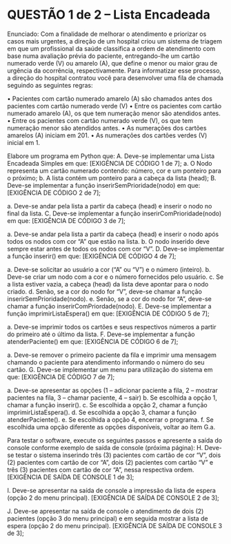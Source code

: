 # QUESTÃO 1 de 2 – Lista Encadeada

Enunciado: Com a finalidade de melhorar o atendimento e priorizar os casos mais urgentes, a direção de um hospital criou um sistema de triagem em que um profissional da saúde classifica a ordem de atendimento com base numa avaliação prévia do paciente, entregando-lhe um cartão numerado verde (V) ou amarelo (A), que define o menor ou maior grau de urgência da ocorrência, respectivamente. Para informatizar esse processo, a direção do hospital contratou você para desenvolver uma fila de chamada seguindo as seguintes regras:

•	Pacientes com cartão numerado amarelo (A) são chamados antes dos pacientes com cartão numerado verde (V)
•	Entre os pacientes com cartão numerado amarelo (A), os que tem numeração menor são atendidos antes.
•	Entre os pacientes com cartão numerado verde (V), os que tem numeração menor são atendidos antes.
•	As numerações dos cartões amarelos (A) iniciam em 201.
•	As numerações dos cartões verdes (V) inicial em 1.

Elabore um programa em Python que:
A.	 Deve-se implementar uma Lista Encadeada Simples em que: [EXIGÊNCIA DE CÓDIGO 1 de 7];
a.	O Nodo representa um cartão numerado contendo: número, cor e um ponteiro para o próximo;
b.	A lista contém um ponteiro para a cabeça da lista (head);
B.	 Deve-se implementar a função inserirSemPrioridade(nodo) em que: [EXIGÊNCIA DE CÓDIGO 2 de 7];

a.	 Deve-se andar pela lista a partir da cabeça (head) e inserir o nodo no final da lista.
C.	 Deve-se implementar a função inserirComPrioridade(nodo) em que: [EXIGÊNCIA DE CÓDIGO 3 de 7];

a.	 Deve-se andar pela lista a partir da cabeça (head) e inserir o nodo após todos os nodos com cor “A” que estão na lista.
b.	 O nodo inserido deve sempre estar antes de todos os nodos com cor “V”.
D.	 Deve-se implementar a função inserir() em que: [EXIGÊNCIA DE CÓDIGO 4 de 7];

a.	 Deve-se solicitar ao usuário a cor (“A” ou “V”) e o número (inteiro).
b.	 Deve-se criar um nodo com a cor e o número fornecidos pelo usuário.
c.	 Se a lista estiver vazia, a cabeça (head) da lista deve apontar para o nodo criado.
d.	 Senão, se a cor do nodo for “V”, deve-se chamar a função inserirSemPrioridade(nodo).
e.	 Senão, se a cor do nodo for “A”, deve-se chamar a função inserirComPriordade(nodo).
E.	 Deve-se implementar a função imprimirListaEspera() em que: [EXIGÊNCIA DE CÓDIGO 5 de 7];

a.	 Deve-se imprimir todos os cartões e seus respectivos números a partir do primeiro até o último da lista.
F.	 Deve-se implementar a função atenderPaciente() em que: [EXIGÊNCIA DE CÓDIGO 6 de 7];

a.	 Deve-se remover o primeiro paciente da fila e imprimir uma mensagem chamando o paciente para atendimento informando o número do seu cartão.
G.	 Deve-se implementar um menu para utilização do sistema em que: [EXIGÊNCIA DE CÓDIGO 7 de 7];

a.	 Deve-se apresentar as opções (1 – adicionar paciente a fila, 2 – mostrar pacientes na fila, 3 – chamar paciente, 4 – sair)
b.	 Se escolhida a opção 1, chamar a função inserir().
c.	 Se escolhida a opção 2, chamar a função imprimirListaEspera().
d.	 Se escolhida a opção 3, chamar a função atenderPaciente().
e.	 Se escolhida a opção 4, encerrar o programa.
f.	 Se escolhida uma opção diferente as opções disponíveis, voltar ao item G.a.

Para testar o software, execute os seguintes passos e apresente a saída do console conforme exemplo de saída de console (próxima página):
H.	Deve-se testar o sistema inserindo três (3) pacientes com cartão de cor “V”, dois (2) pacientes com cartão de cor “A”, dois (2) pacientes com cartão “V” e três (3) pacientes com cartão de cor “A”, nessa respectiva ordem. [EXIGÊNCIA DE SAÍDA DE CONSOLE 1 de 3];

I.	Deve-se apresentar na saída de console a impressão da lista de espera (opção 2 do menu principal). [EXIGÊNCIA DE SAÍDA DE CONSOLE 2 de 3];
  
J.	Deve-se apresentar na saída de console o atendimento de dois (2) pacientes (opção 3 do menu principal) e em seguida mostrar a lista de espera (opção 2 do menu principal). [EXIGÊNCIA DE SAÍDA DE CONSOLE 3 de 3];  
